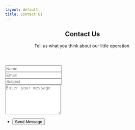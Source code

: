 ```yaml
---
layout: default
title: Contact Us
---
```


<section id="main" class="container 75%">
    <header>
        <h2>Contact Us</h2>
        <p>Tell us what you think about our little operation.</p>
    </header>
    <div class="box">
        <form method="post" action="#">
            <div class="row uniform 50%">
                <div class="6u 12u(mobilep)">
                    <input type="text" name="name" id="name" value="" placeholder="Name" />
                </div>
                <div class="6u 12u(mobilep)">
                    <input type="email" name="email" id="email" value="" placeholder="Email" />
                </div>
            </div>
            <div class="row uniform 50%">
                <div class="12u">
                    <input type="text" name="subject" id="subject" value="" placeholder="Subject" />
                </div>
            </div>
            <div class="row uniform 50%">
                <div class="12u">
                    <textarea name="message" id="message" placeholder="Enter your message" rows="6"></textarea>
                </div>
            </div>
            <div class="row uniform">
                <div class="12u">
                    <ul class="actions align-center">
                        <li><input type="submit" value="Send Message" /></li>
                    </ul>
                </div>
            </div>
        </form>
    </div>
</section>

